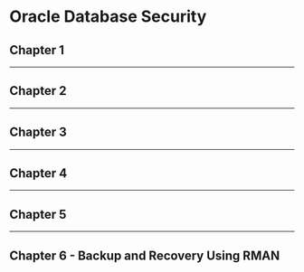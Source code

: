 # Oracle Database Security

## Chapter 1

---

## Chapter 2

---

## Chapter 3

---

## Chapter 4

---

## Chapter 5

---

## Chapter 6 - Backup and Recovery Using RMAN
